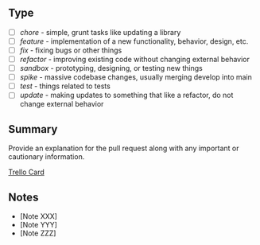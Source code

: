 ## Type

- [ ] _chore_ - simple, grunt tasks like updating a library
- [ ] _feature_ - implementation of a new functionality, behavior, design, etc.
- [ ] _fix_ - fixing bugs or other things
- [ ] _refactor_ - improving existing code without changing external behavior
- [ ] _sandbox_ - prototyping, designing, or testing new things
- [ ] _spike_ - massive codebase changes, usually merging develop into main
- [ ] _test_ - things related to tests
- [ ] _update_ - making updates to something that like a refactor, do not change external behavior

## Summary

Provide an explanation for the pull request along with any important or cautionary information. 

[Trello Card](https://trello.com/c/card-id/card-name)

## Notes

- [Note XXX]
- [Note YYY]
- [Note ZZZ]
